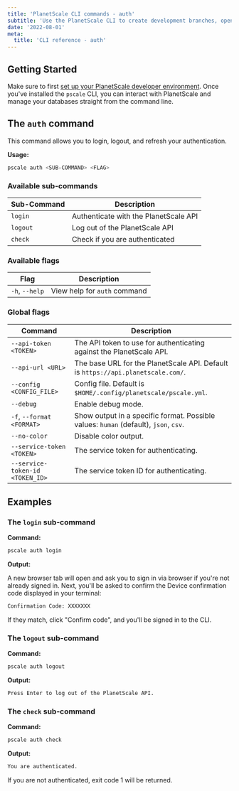 ```yaml
---
title: 'PlanetScale CLI commands - auth'
subtitle: 'Use the PlanetScale CLI to create development branches, open deploy requests, and make non-blocking schema changes directly from your terminal.'
date: '2022-08-01'
meta:
  title: 'CLI reference - auth'
---
```


## Getting Started

Make sure to first [set up your PlanetScale developer environment](/docs/concepts/planetscale-environment-setup). Once you've installed the `pscale` CLI, you can interact with PlanetScale and manage your databases straight from the command line.

## The `auth` command

This command allows you to login, logout, and refresh your authentication.

**Usage:**

```bash
pscale auth <SUB-COMMAND> <FLAG>
```

### Available sub-commands

| **Sub-Command** | **Description**                       |
| --------------- | ------------------------------------- |
| `login`         | Authenticate with the PlanetScale API |
| `logout`        | Log out of the PlanetScale API        |
| `check`         | Check if you are authenticated        |

### Available flags

| **Flag**       | **Description**              |
| -------------- | ---------------------------- |
| `-h`, `--help` | View help for `auth` command |

### Global flags

| **Command**                     | **Description**                                                                      |
| ------------------------------- | ------------------------------------------------------------------------------------ |
| `--api-token <TOKEN>`           | The API token to use for authenticating against the PlanetScale API.                 |
| `--api-url <URL>`               | The base URL for the PlanetScale API. Default is `https://api.planetscale.com/`.     |
| `--config <CONFIG_FILE>`        | Config file. Default is `$HOME/.config/planetscale/pscale.yml`.                      |
| `--debug`                       | Enable debug mode.                                                                   |
| `-f`, `--format <FORMAT>`       | Show output in a specific format. Possible values: `human` (default), `json`, `csv`. |
| `--no-color`                    | Disable color output.                                                                |
| `--service-token <TOKEN>`       | The service token for authenticating.                                                |
| `--service-token-id <TOKEN_ID>` | The service token ID for authenticating.                                             |

## Examples

### The `login` sub-command

**Command:**

```bash
pscale auth login
```

**Output:**

A new browser tab will open and ask you to sign in via browser if you're not already signed in. Next, you'll be asked to confirm the Device confirmation code displayed in your terminal:

```bash
Confirmation Code: XXXXXXX
```

If they match, click "Confirm code", and you'll be signed in to the CLI.

### The `logout` sub-command

**Command:**

```bash
pscale auth logout
```

**Output:**

```bash
Press Enter to log out of the PlanetScale API.
```

### The `check` sub-command

**Command:**

```bash
pscale auth check
```

**Output:**

```bash
You are authenticated.
```

If you are not authenticated, exit code 1 will be returned.
